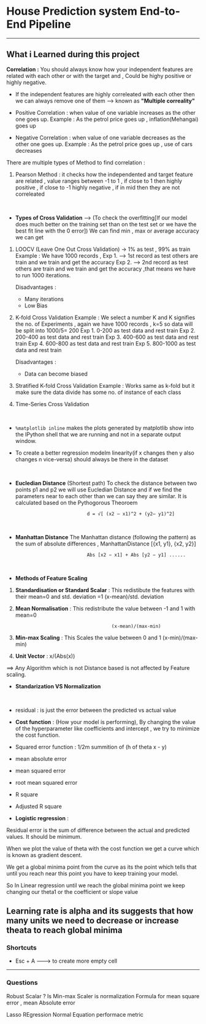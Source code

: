 # House Prediction system End-to-End Pipeline


---


## What i Learned during this project

**Correlation :** You should always know how your independent features are related with each other or with the target and  , Could be highy positive or highly negative.
        
* If the independent features are highly correleated with each other then we can always remove one of them --> known as **"Multiple correality"**

* Positive Correlation : when value of one variable increases as the other one goes up.
        Example : As the petrol price goes up , inflation(Mehangai) goes up

* Negative Correlation : when value of one variable decreases as the other one goes up.
        Example : As the petrol price goes up , use of cars decreases


There are multiple types of Method to find correlation :
1. Pearson Method : it checks how the independented and target feature are related , value ranges between -1 to 1 , if close to 1 then highly positive , if close to -1 highly negative , if in mid then they are not correleated

<br>

* **Types of Cross Validation**
--> (To check the overfitting[If our model does much better on the training set than on the test set or we have the best fit line with the 0 error]) We can find min , max or average accuracy we can get

1. LOOCV (Leave One Out Cross Validation) -> 1% as test , 99% as train
        Example : We have 1000 records , 
                Exp 1.  --> 1st record as test others are train and we train and get the accuracy
                Exp 2.  --> 2nd record as test others are train and we train and get the accuracy
        ,that means we have to run 1000 iterations.
    
    Disadvantages : 
    * Many iterations
    * Low Bias

2. K-fold Cross Validation
        Example : We select a number K and K signifies the no. of Experiments , again we have 1000 records , k=5 so data will be split into 1000/5= 200
                Exp 1. 0-200 as test data and rest train
                Exp 2. 200-400 as test data and rest train
                Exp 3. 400-600 as test data and rest train
                Exp 4. 600-800 as test data and rest train
                Exp 5. 800-1000 as test data and rest train
    
    Disadvantages :
    * Data can become biased

3. Stratified K-fold Cross Validation
        Example : Works same as k-fold but it make sure the data divide has some no. of instance of each class

4. Time-Series Cross Validation


<br>

* ```%matplotlib inline``` makes the plots generated by matplotlib show into the IPython shell that we are running and not in a separate output window.

* To create a better regression modelm linearity(if x changes then y also changes n vice-versa) should always be there in the dataset

<br>

* **Eucledian Distance**
(Shortest path) To check the distance between two points p1 and p2 we will use Eucledian Distance and if we find the parameters near to each other than we can say they are similar. It is calculated based on the Pythogorous Theoroem 

                                d = √[ (x2 – x1)^2 + (y2– y1)^2]

<br>

* **Manhattan Distance**
The Manhattan distance (following the pattern) as the sum of absolute differences , ManhattanDistance [{x1, y1}, {x2, y2}]

                                Abs [x2 − x1] + Abs [y2 − y1] ......

<br>

* **Methods of Feature Scaling**

1. **Standardisation or Standard Scalar** : This redistibute the features with their mean=0 and std. deviation =1 
                                          (x-mean)/std. deviation

2. **Mean Normalisation** : This redistribute the value between -1 and 1 with mean=0

                                          (x-mean)/(max-min)


3. **Min-max Scaling** : This Scales the value between 0 and 1
                                          (x-min)/(max-min)

4. **Unit Vector** :                    x/(Abs(x))

==> Any Algorithm which is not Distance based is not affected by Feature scaling.

* **Standarization VS Normalization**

<br>

* residual : is just the error between the predicted vs actual value


* **Cost function** :  (How your model is performing), By changing the value of the hyperparameter like coefficients and intercept , we try to minimize the cost function.


* Squared error function : 
                1/2m summition of (h of theta x - y)
* mean absolute error
* mean squared error
* root mean squared error
* R square
* Adjusted R square


* **Logistic regression** :  

Residual error is the sum of difference between the actual and predicted values. It should be minimum.

When we plot the value of theta with the cost function we get a curve which is known as gradient descent.

We get a global minima point from the curve as its the point which tells that until you reach near this point you have to keep training your model.

So In Linear regression until we reach the global minima point we keep changing our theta1 or the coefficient or slope value

Learning rate is alpha and its suggests that how many units we need to decrease or increase theata to reach global minima
---

### Shortcuts

* Esc + A ---> to create more empty cell

---

### Questions

Robust Scalar ?
Is Min-max Scaler is normalization
Formula for mean square error , mean Absolute error


Lasso REgression
Normal Equation
performace metric